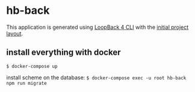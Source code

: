 # hb-back

This application is generated using [LoopBack 4 CLI](https://loopback.io/doc/en/lb4/Command-line-interface.html) with the
[initial project layout](https://loopback.io/doc/en/lb4/Loopback-application-layout.html).


## install everything with docker

`$ docker-compose up`

install scheme on the database:
`$ docker-compose exec -u root hb-back npm run migrate`